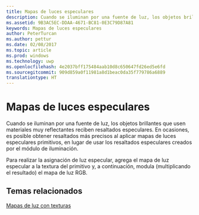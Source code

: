 ```yaml
---
title: Mapas de luces especulares
description: Cuando se iluminan por una fuente de luz, los objetos brillantes que usen materiales muy reflectantes reciben resaltados especulares.
ms.assetid: 9B3AC5EC-DDAA-4671-BC81-0E3C79D87A81
keywords: Mapas de luces especulares
author: PeterTurcan
ms.author: pettur
ms.date: 02/08/2017
ms.topic: article
ms.prod: windows
ms.technology: uwp
ms.openlocfilehash: 4e2037bff175484aab10d8c650647fd26ed5e6fd
ms.sourcegitcommit: 909d859a0f11981a8d1beac0da35f779786a6889
translationtype: HT
---
```

# <a name="specular-light-maps"></a>Mapas de luces especulares


Cuando se iluminan por una fuente de luz, los objetos brillantes que usen materiales muy reflectantes reciben resaltados especulares. En ocasiones, es posible obtener resaltados más precisos al aplicar mapas de luces especulares primitivos, en lugar de usar los resaltados especulares creados por el módulo de iluminación.

Para realizar la asignación de luz especular, agrega el mapa de luz especular a la textura del primitivo y, a continuación, modula (multiplicando el resultado) el mapa de luz RGB.

## <a name="span-idrelated-topicsspanrelated-topics"></a><span id="related-topics"></span>Temas relacionados


[Mapas de luz con texturas](light-mapping-with-textures.md)

 

 




